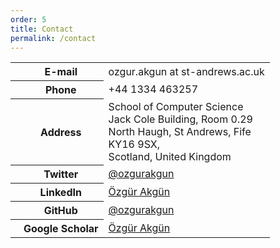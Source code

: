 ```yaml
---
order: 5
title: Contact
permalink: /contact
---
```



<div class="table-responsive">
<table class="table">
    <tr>
        <th>
            <i class="fa fa-2x fa-pencil" aria-hidden="true"></i>
            &nbsp;&nbsp;
            E-mail
        </th>
        <td>ozgur.akgun at st-andrews.ac.uk</td>
    </tr>
    <tr>
        <th>
            <i class="fa fa-2x fa-phone" aria-hidden="true"></i>
            &nbsp;&nbsp;
            Phone
        </th>
        <td>+44 1334 463257</td>
    </tr>
    <tr>
        <th>
            <i class="fa fa-2x fa-location-arrow" aria-hidden="true"></i>
            &nbsp;&nbsp;
            Address
        </th>
        <td>
            School of Computer Science<br>
            Jack Cole Building, Room 0.29<br>
            North Haugh, St Andrews, Fife<br>
            KY16 9SX,<br>
            Scotland, United Kingdom
        </td>
    </tr>
    <tr>
        <th>
            <i class="fa fa-2x fa-twitter-square" aria-hidden="true"></i>
            &nbsp;&nbsp;
            Twitter
        </th>
        <td><a href="https://twitter.com/ozgurakgun">@ozgurakgun</a></td>
    </tr>
    <tr>
        <th>
            <i class="fa fa-2x fa-linkedin-square" aria-hidden="true"></i>
            &nbsp;&nbsp;
            LinkedIn
        </th>
        <td><a href="https://www.linkedin.com/in/%C3%B6zg%C3%BCr-akg%C3%BCn-54a25577">Özgür Akgün</a></td>
    </tr>
    <tr>
        <th>
            <i class="fa fa-2x fa-github" aria-hidden="true"></i>
            &nbsp;&nbsp;
            GitHub
        </th>
        <td><a href="https://github.com/ozgurakgun">@ozgurakgun</a></td>
    </tr>
    <tr>
        <th>
            <i class="fa fa-2x fa-google" aria-hidden="true"></i>
            &nbsp;&nbsp;
            Google Scholar
        </th>
        <td><a href="https://scholar.google.co.uk/citations?user=heG7k-gAAAAJ&hl=en">Özgür Akgün</a></td>
    </tr>
</table>
</div>
